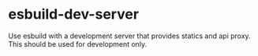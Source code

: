 # esbuild-dev-server
Use esbuild with a development server that provides statics and api proxy. This should be used for development only.
